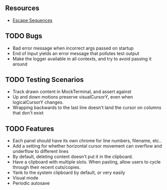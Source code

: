 
## Resources
- [Escape Sequences](https://gist.github.com/fnky/458719343aabd01cfb17a3a4f7296797)

## TODO Bugs
- Bad error message when incorrect args passed on startup
- End of Input yields an error message that pollutes test output
- Make the logger available in all contexts, and try to avoid passing it around

## TODO Testing Scenarios
- Track drawn content in MockTerminal, and assert against
- Up and down motions preserve visualCursorY, even when logicalCursorY changes.
- Wrapping backwards to the last line doesn't land the cursor on columns that don't exist

## TODO Features
- Each panel should have its own chrome for line numbers, filename, etc..
- Add a setting for whether horizontal cursor movement can overflow and underflow to different lines
- By default, deleting content doesn't put it in the clipboard.
- Have a clipboard with multiple slots. When pasting, allow users to cycle through their recent cuts/copies.
- Yank to the system clipboard by default, or very easily
- Visual mode
- Periodic autosave
